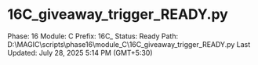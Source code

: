 # 16C_giveaway_trigger_READY.py

Phase: 16
Module: C
Prefix: 16C_
Status: Ready
Path: D:\MAGIC\scripts\phase16\module_C\16C_giveaway_trigger_READY.py
Last Updated: July 28, 2025 5:14 PM (GMT+5:30)

